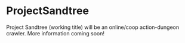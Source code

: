 ProjectSandtree
===============

Project Sandtree (working title) will be an online/coop action-dungeon crawler. More information coming soon!
